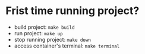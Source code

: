 # Frist time running project?
* build project: `make build`
* run project: `make up`
* stop running project: `make down`
* access container's terminal: `make terminal`